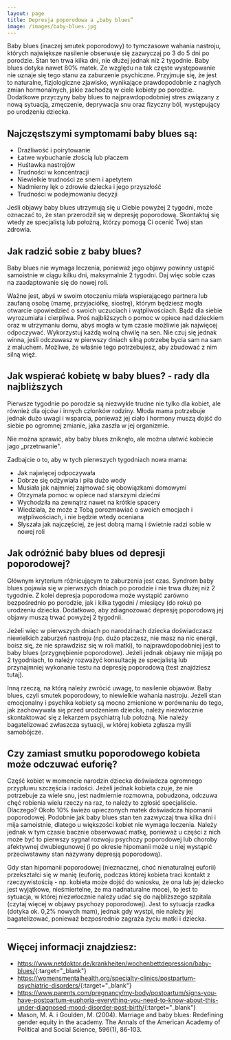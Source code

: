 ```yaml
---
layout: page
title: Depresja poporodowa a „baby blues”
image: /images/baby-blues.jpg
---
```


Baby blues (inaczej smutek poporodowy) to tymczasowe wahania nastroju, których największe nasilenie obserwuje się zazwyczaj po 3 do 5 dni po porodzie. Stan ten trwa kilka dni, nie dłużej jednak niż 2 tygodnie. Baby blues dotyka nawet 80% matek. Ze względu na tak częste występowanie nie uznaje się tego stanu za zaburzenie psychiczne. Przyjmuje się, że jest to naturalne, fizjologiczne zjawisko, wynikające prawdopodobnie z nagłych zmian hormonalnych, jakie zachodzą w ciele kobiety po porodzie. Dodatkowe przyczyny baby blues to najprawdopodobniej stres związany z nową sytuacją, zmęczenie, deprywacja snu oraz fizyczny ból, występujący po urodzeniu dziecka.

## Najczęstszymi symptomami baby blues są:

- Drażliwość i poirytowanie
- Łatwe wybuchanie złością lub płaczem
- Huśtawka nastrojów
- Trudności w koncentracji
- Niewielkie trudności ze snem i apetytem
- Nadmierny lęk o zdrowie dziecka i jego przyszłość
- Trudności w podejmowaniu decyzji

<div class="box">
Jeśli objawy baby blues utrzymują się u Ciebie powyżej 2 tygodni, może oznaczać to, że stan przerodził się w depresję poporodową. Skontaktuj się wtedy ze specjalistą lub położną, którzy pomogą Ci ocenić Twój stan zdrowia.
</div>


## Jak radzić sobie z baby blues?

Baby blues nie wymaga leczenia, ponieważ jego objawy powinny ustąpić samoistnie w ciągu kilku dni, maksymalnie 2 tygodni. Daj więc sobie czas na zaadaptowanie się do nowej roli. 

Ważne jest, abyś w swoim otoczeniu miała wspierającego partnera lub zaufaną osobę (mamę, przyjaciółkę, siostrę), którym będziesz mogła otwarcie opowiedzieć o swoich uczuciach i wątpliwościach. Bądź dla siebie wyrozumiała i cierpliwa. Proś najbliższych o pomoc w opiece nad dzieckiem oraz w utrzymaniu domu, abyś mogła w tym czasie możliwie jak najwięcej odpoczywać. Wykorzystuj każdą wolną chwilę na sen. Nie czuj się jednak winna, jeśli odczuwasz w pierwszy dniach silną potrzebę bycia sam na sam z maluchem. Możliwe, że właśnie tego potrzebujesz, aby zbudować z nim silną więź.

## Jak wspierać kobietę w baby blues? - rady dla najbliższych

Pierwsze tygodnie po porodzie są niezwykle trudne nie tylko dla kobiet, ale również dla ojców i innych członków rodziny. Młoda mama potrzebuje jednak dużo uwagi i wsparcia, ponieważ jej ciało i hormony muszą dojść do siebie po ogromnej zmianie, jaka zaszła w jej organizmie.

<div class="box">
Nie można sprawić, aby baby blues zniknęło, ale można ułatwić kobiecie jago „przetrwanie". 
</div>

Zadbajcie o to, aby w tych pierwszych tygodniach nowa mama:
- Jak najwięcej odpoczywała
- Dobrze się odżywiała i piła dużo wody
- Musiała jak najmniej zajmować się obowiązkami domowymi 
- Otrzymała pomoc w opiece nad starszymi dziećmi
- Wychodziła na zewnątrz nawet na krótkie spacery
- Wiedziała, że może z Tobą porozmawiać o swoich emocjach i wątpliwościach, i nie będzie wtedy oceniana 
- Słyszała jak najczęściej, że jest dobrą mamą i świetnie radzi sobie w nowej roli 

## Jak odróżnić baby blues od depresji poporodowej? 
Głównym kryterium różnicującym te zaburzenia jest czas. Syndrom baby blues pojawia się w pierwszych dniach po porodzie i nie trwa dłużej niż 2 tygodnie. Z kolei depresja poporodowa może wystąpić zarówno bezpośrednio po porodzie, jak i kilka tygodni / miesiący (do roku) po urodzeniu dziecka. Dodatkowo, aby zdiagnozować depresję poporodową jej objawy muszą trwać powyżej 2 tygodnii. 

Jeżeli więc w pierwszych dniach po narodzinach dziecka doświadczasz niewielkich zaburzeń nastroju (np. dużo płaczesz, nie masz na nic energii, boisz się, że nie sprawdzisz się w roli matki), to najprawdopodobniej jest to baby blues (przygnębienie poporodowe). Jeżeli jednak objawy nie mijają po 2 tygodniach, to należy rozważyć konsultację ze specjalistą lub przynajmniej wykonanie testu na depresję poporodową (test znajdziesz tutaj). 

Inną rzeczą, na którą należy zwrócić uwagę, to nasilenie objawów. Baby blues, czyli smutek poporodowy, to niewielkie wahania nastroju. Jeżeli stan emocjonalny i psychika kobiety są mocno zmienione w porównaniu do tego, jak zachowywała się przed urodzeniem dziecka, należy niezwłocznie skontaktować się z lekarzem psychiatrą lub położną. Nie należy bagatelizować zwłaszcza sytuacji, w której kobieta zgłasza myśli samobójcze.

## Czy zamiast smutku poporodowego kobieta może odczuwać euforię? 
Część kobiet w momencie narodzin dziecka doświadcza ogromnego przypłuwu szczęścia i radości. Jeżeli jednak kobieta czuje, że nie potrzebuje za wiele snu, jest nadmiernie rozmowna, pobudzona, odczuwa chęć robienia wielu rzeczy na raz, to należy to zgłosić specjaliście. Dlaczego? Około 10% świeżo upieczonych matek doświadcza hipomanii poporodowej. Podobnie jak baby blues stan ten zazwyczaj trwa kilka dni i mija samoistnie, dlatego u większości kobiet nie wymaga leczenia. Należy jednak w tym czasie bacznie obserwować matkę, ponieważ u części z nich może być to pierwszy sygnał rozwoju psychozy poporodowej lub choroby afektywnej dwubiegunowej (i po okresie hipomanii może u niej wystąpić przeciwstawny stan nazywany depresją poporodową).

Gdy stan hipomanii poporodowej (nieznacznej, choć nienaturalnej euforii) przekształci się w manię (euforię, podczas której kobieta traci kontakt z rzeczywistością - np. kobieta może dojść do wniosku, że ona lub jej dziecko jest wyjątkowe, nieśmiertelne, że ma nadnaturalne moce), to jest to sytuacja, w której niezwłocznie należy udać się do najbliższego szpitala (czytaj więcej w objawy psychozy poporodowej). Jest to sytuacja rzadka (dotyka ok. 0,2% nowych mam), jednak gdy wystpi, nie należy jej bagatelizować, ponieważ bezpośrednio zagraża życiu matki i dziecka. 


--- 

## Więcej informacji znajdziesz:


- <https://www.netdoktor.de/krankheiten/wochenbettdepression/baby-blues/>{:target="_blank"}
- <https://womensmentalhealth.org/specialty-clinics/postpartum-psychiatric-disorders/>{:target="_blank"}
- <https://www.parents.com/pregnancy/my-body/postpartum/signs-you-have-postpartum-euphoria-everything-you-need-to-know-about-this-under-diagnosed-mood-disorder-post-birth/>{:target="_blank"}
- Mason, M. A. i Goulden, M. (2004). Marriage and baby blues: Redefining gender equity in the academy. The Annals of the American Academy of Political and Social Science, 596(1), 86-103.
